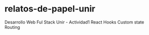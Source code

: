 # relatos-de-papel-unir
Desarrollo Web Ful Stack Unir - Actividad1
React
Hooks
Custom state
Routing
